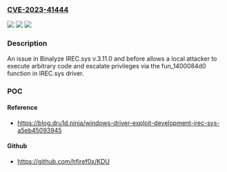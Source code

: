 ### [CVE-2023-41444](https://cve.mitre.org/cgi-bin/cvename.cgi?name=CVE-2023-41444)
![](https://img.shields.io/static/v1?label=Product&message=n%2Fa&color=blue)
![](https://img.shields.io/static/v1?label=Version&message=n%2Fa&color=blue)
![](https://img.shields.io/static/v1?label=Vulnerability&message=n%2Fa&color=brighgreen)

### Description

An issue in Binalyze IREC.sys v.3.11.0 and before allows a local attacker to execute arbitrary code and escalate privileges via the fun_1400084d0 function in IREC.sys driver.

### POC

#### Reference
- https://blog.dru1d.ninja/windows-driver-exploit-development-irec-sys-a5eb45093945

#### Github
- https://github.com/hfiref0x/KDU


